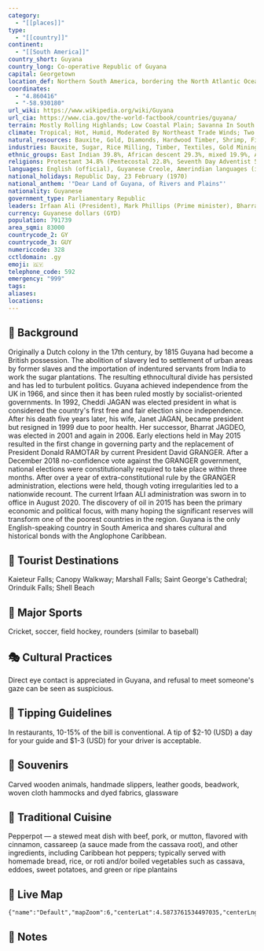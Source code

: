 ```yaml
---
category:
  - "[[places]]"
type:
  - "[[country]]"
continent:
  - "[[South America]]"
country_short: Guyana
country_long: Co-operative Republic of Guyana
capital: Georgetown
location_def: Northern South America, bordering the North Atlantic Ocean, between Suriname and Venezuela
coordinates:
  - "4.860416"
  - "-58.930180"
url_wiki: https://www.wikipedia.org/wiki/Guyana
url_cia: https://www.cia.gov/the-world-factbook/countries/guyana/
terrain: Mostly Rolling Highlands; Low Coastal Plain; Savanna In South
climate: Tropical; Hot, Humid, Moderated By Northeast Trade Winds; Two Rainy Seasons (May To August, November To January)
natural_resources: Bauxite, Gold, Diamonds, Hardwood Timber, Shrimp, Fish
industries: Bauxite, Sugar, Rice Milling, Timber, Textiles, Gold Mining
ethnic_groups: East Indian 39.8%, African descent 29.3%, mixed 19.9%, Amerindian 10.5%, other 0.5% (includes Portuguese, Chinese, White) (2012 est.)
religions: Protestant 34.8% (Pentecostal 22.8%, Seventh Day Adventist 5.4%, Anglican 5.2%, Methodist 1.4%), Hindu 24.8%, other Christian 20.8%, Roman Catholic 7.1%, Muslim 6.8%, Jehovah's Witness 1.3%, Rastafarian 0.5%, other 0.9%, none 3.1% (2012 est.)
languages: English (official), Guyanese Creole, Amerindian languages (including Caribbean and Arawak languages), Indian languages (including Caribbean Hindustani, a dialect of Hindi), Chinese (2014 est.)
national_holidays: Republic Day, 23 February (1970)
national_anthem: '"Dear Land of Guyana, of Rivers and Plains"'
nationality: Guyanese
government_type: Parliamentary Republic
leaders: Irfaan Ali (President), Mark Phillips (Prime minister), Bharrat Jagdeo (Vice president), Roxane George-Wiltshire (Chief justice)
currency: Guyanese dollars (GYD)
population: 791739
area_sqmi: 83000
countrycode_2: GY
countrycode_3: GUY
numericcode: 328
cctldomain: .gy
emoji: 🇬🇾
telephone_code: 592
emergency: "999"
tags: 
aliases: 
locations:
---
```

## 🌱 Background
Originally a Dutch colony in the 17th century, by 1815 Guyana had become a British possession. The abolition of slavery led to settlement of urban areas by former slaves and the importation of indentured servants from India to work the sugar plantations. The resulting ethnocultural divide has persisted and has led to turbulent politics. Guyana achieved independence from the UK in 1966, and since then it has been ruled mostly by socialist-oriented governments. In 1992, Cheddi JAGAN was elected president in what is considered the country's first free and fair election since independence. After his death five years later, his wife, Janet JAGAN, became president but resigned in 1999 due to poor health. Her successor, Bharrat JAGDEO, was elected in 2001 and again in 2006. Early elections held in May 2015 resulted in the first change in governing party and the replacement of President Donald RAMOTAR by current President David GRANGER. After a December 2018 no-confidence vote against the GRANGER government, national elections were constitutionally required to take place within three months. After over a year of extra-constitutional rule by the GRANGER administration, elections were held, though voting irregularities led to a nationwide recount. The current Irfaan ALI administration was sworn in to office in August 2020. The discovery of oil in 2015 has been the primary economic and political focus, with many hoping the significant reserves will transform one of the poorest countries in the region. Guyana is the only English-speaking country in South America and shares cultural and historical bonds with the Anglophone Caribbean.

## 📌 Tourist Destinations
Kaieteur Falls; Canopy Walkway; Marshall Falls; Saint George's Cathedral; Orinduik Falls; Shell Beach

## 🥇 Major Sports
Cricket, soccer, field hockey, rounders (similar to baseball)

## 🎭 Cultural Practices
Direct eye contact is appreciated in Guyana, and refusal to meet someone's gaze can be seen as suspicious.

## 🫰 Tipping Guidelines
In restaurants, 10-15% of the bill is conventional. A tip of $2-10 (USD) a day for your guide and $1-3 (USD) for your driver is acceptable.

## 🎁 Souvenirs
Carved wooden animals, handmade slippers, leather goods, beadwork, woven cloth hammocks and dyed fabrics, glassware

## 🍲 Traditional Cuisine
Pepperpot — a stewed meat dish with beef, pork, or mutton, flavored with cinnamon, cassareep (a sauce made from the cassava root), and other ingredients, including Caribbean hot peppers; typically served with homemade bread, rice, or roti and/or boiled vegetables such as cassava, eddoes, sweet potatoes, and green or ripe plantains

## 📡 Live Map
```mapview
{"name":"Default","mapZoom":6,"centerLat":4.5873761534497035,"centerLng":-58.74389648437501,"query":"","chosenMapSource":0}
```

## 📒 Notes

